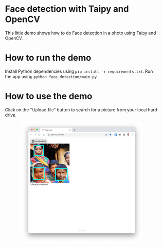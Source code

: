 # Face detection with Taipy and OpenCV
This little demo shows how to do Face detection in a photo using Taipy and OpenCV.

# How to run the demo 
Install Python dependencies using `pip install -r requirements.txt`.
Run the app using `python face_detection/main.py`

# How to use the demo
Click on the "Upload file" button to search for a picture from your local hard drive. 


<p align="center">
  <img src="docs/face_detection_demo1.png" alt="drawing" width="400"/>
</p>

